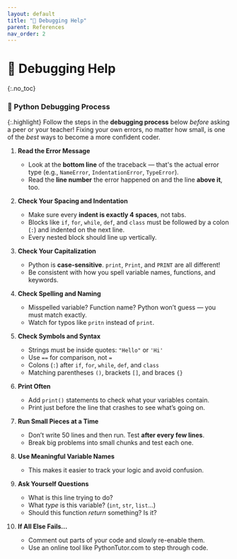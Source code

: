```yaml
---
layout: default
title: "🐞 Debugging Help" 
parent: References
nav_order: 2
---
```


# 🐞 Debugging Help
{:.no_toc}

### 🐍 Python Debugging Process

{:.highlight} Follow the steps in the **debugging process** below _before_ asking a peer or your teacher! Fixing your own errors, no matter how small, is one of the _best_ ways to become a more confident coder. 

1. **Read the Error Message**

   * Look at the **bottom line** of the traceback — that's the actual error type (e.g., `NameError`, `IndentationError`, `TypeError`).
   * Read the **line number** the error happened on and the line **above it**, too.

2. **Check Your Spacing and Indentation**

   * Make sure every **indent is exactly 4 spaces**, not tabs.
   * Blocks like `if`, `for`, `while`, `def`, and `class` must be followed by a colon (`:`) and indented on the next line.
   * Every nested block should line up vertically.

3. **Check Your Capitalization**

   * Python is **case-sensitive**. `print`, `Print`, and `PRINT` are all different!
   * Be consistent with how you spell variable names, functions, and keywords.

4. **Check Spelling and Naming**

   * Misspelled variable? Function name? Python won’t guess — you must match exactly.
   * Watch for typos like `pritn` instead of `print`.

5. **Check Symbols and Syntax**

   * Strings must be inside quotes: `"Hello"` or `'Hi'`
   * Use `==` for comparison, not `=`
   * Colons (`:`) after `if`, `for`, `while`, `def`, and `class`
   * Matching parentheses `()`, brackets `[]`, and braces `{}`

6. **Print Often**

   * Add `print()` statements to check what your variables contain.
   * Print just before the line that crashes to see what’s going on.

7. **Run Small Pieces at a Time**

   * Don’t write 50 lines and then run. Test **after every few lines**.
   * Break big problems into small chunks and test each one.

8. **Use Meaningful Variable Names**

   * This makes it easier to track your logic and avoid confusion.

9. **Ask Yourself Questions**

   * What is this line trying to do?
   * What _type_ is this variable? (`int`, `str`, `list`…)
   * Should this function _return_ something? Is it?

10. **If All Else Fails…**

    * Comment out parts of your code and slowly re-enable them.
    * Use an online tool like PythonTutor.com to step through code.


